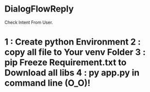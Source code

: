 # DialogFlowReply
Check Intent From User.
<h1>
1 : Create python Environment 
2 : copy all file to Your venv Folder
3 : pip Freeze Requirement.txt to Download all libs
4 : py app.py in command line (O_O)!
